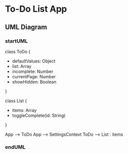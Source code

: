 # To-Do List App

## UML Diagram

### startUML

class ToDo {
    
  - defaultValues: Object
  - list: Array
  - incomplete: Number
  - currentPage: Number
  - showHidden: Boolean
  
}

class List {

  - items: Array
  - toggleComplete(id: String)

}

App --> ToDo
App --> SettingsContext
ToDo --> List : items

### endUML
